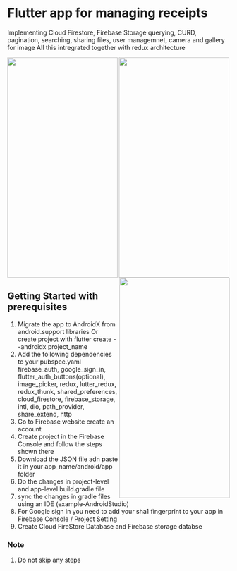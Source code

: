 # Flutter app for managing receipts 

Implementing Cloud Firestore, Firebase Storage querying, CURD, pagination, searching, sharing files, user managemnet, camera and gallery for image
All this intregrated together with redux architecture

<img align="left" width="250" height="500" src="https://user-images.githubusercontent.com/45196516/81468363-c15b6580-91fc-11ea-866b-390176e8bfa8.jpeg">
<img align="right" width="250" height="500" src="https://user-images.githubusercontent.com/45196516/81468363-c15b6580-91fc-11ea-866b-390176e8bfa8.jpeg">
<img align="center" width="250" height="500" src="https://user-images.githubusercontent.com/45196516/81468403-fe275c80-91fc-11ea-9d04-2ddd315dca6e.jpeg">



## Getting Started with prerequisites

1. Migrate the app to AndroidX from android.support libraries
    Or create project with flutter create --androidx project_name
2. Add the following dependencies to your pubspec.yaml
    firebase_auth, google_sign_in, flutter_auth_buttons(optional), image_picker, redux, lutter_redux, redux_thunk, shared_preferences, cloud_firestore, firebase_storage, intl, dio, path_provider, share_extend, http   
3. Go to Firebase website create an account 
4. Create project in the Firebase Console and follow the steps shown there
5. Download the JSON file adn paste it in your app_name/android/app folder
6. Do the changes in project-level and app-level build.gradle file
7. sync the changes in gradle files using an IDE (example-AndroidStudio)
8. For Google sign in you need to add your sha1 fingerprint to your app in Firebase Console / Project Setting
9. Create Cloud FireStore Database and Firebase storage databse

### Note

1. Do not skip any steps


